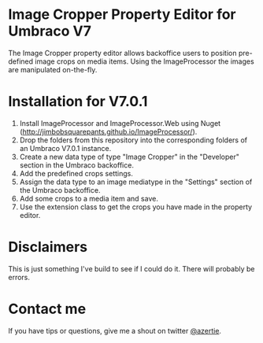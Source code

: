 Image Cropper Property Editor for Umbraco V7
============================================

The Image Cropper property editor allows backoffice users to position pre-defined image crops on media items.
Using the ImageProcessor the images are manipulated on-the-fly.

Installation for V7.0.1
=======================

1. Install ImageProcessor and ImageProcessor.Web using Nuget (http://jimbobsquarepants.github.io/ImageProcessor/).
2. Drop the folders from this repository into the corresponding folders of an Umbraco V7.0.1 instance.
3. Create a new data type of type "Image Cropper" in the "Developer" section in the Umbraco backoffice.
4. Add the predefined crops settings.
5. Assign the data type to an image mediatype in the "Settings" section of the Umbraco backoffice.
6. Add some crops to a media item and save.
7. Use the extension class to get the crops you have made in the property editor.

Disclaimers
===========

This is just something I've build to see if I could do it. There will probably be errors.

Contact me
==========

If you have tips or questions, give me a shout on twitter [@azertie](http://www.twitter.com/azertie).
